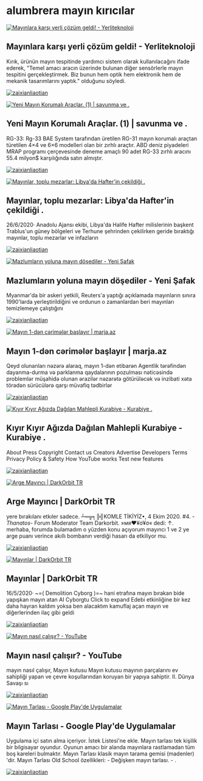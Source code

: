 # alumbrera mayın kırıcılar
<a href="https://mnn.zoosnet.net/LR/Chatpre.aspx?id=MNN94995150&p=https://topgrinding.com/" target="_blank">![Mayınlara karşı yerli çözüm geldi! - Yerliteknoloji](https://github.com/technlg/images/blob/main/28.jpg)</a>
## Mayınlara karşı yerli çözüm geldi! - Yerliteknoloji
Kırık, ürünün mayın tespitinde yardımcı sistem olarak kullanılacağını ifade ederek, "Temel amacı aracın üzerinde bulunan diğer sensörlerle mayın tespitini gerçekleştirmek. Biz bunun hem optik hem elektronik hem de mekanik tasarımlarını yaptık." olduğunu söyledi.
<a href="https://mnn.zoosnet.net/LR/Chatpre.aspx?id=MNN94995150&p=https://topgrinding.com/" target="_blank"><img src="https://github.com/technlg/images/raw/main/chat11.jpg" alt="zaixianliaotian"/></a><a href="//whatsapp.shibangsoft.com/WhatsApp.php" ><img src="https://github.com/technlg/images/raw/main/chat11.png" alt=""></a>
<a href="https://mnn.zoosnet.net/LR/Chatpre.aspx?id=MNN94995150&p=https://topgrinding.com/" target="_blank">![Yeni Mayın Korumalı Araçlar. (1) | savunma ve .](https://github.com/technlg/images/blob/main/65.jpg)</a>
## Yeni Mayın Korumalı Araçlar. (1) | savunma ve .
RG-33: Rg-33 BAE System tarafından üretilen RG-31 mayın korumalı araçtan türetilen 4×4 ve 6×6 modelleri olan bir zırhlı araçtır. ABD deniz piyadeleri MRAP programı çerçevesinde deneme amaçlı 90 adet RG-33 zırhlı aracını 55.4 milyon$ karşılığında satın almıştır.
<a href="https://mnn.zoosnet.net/LR/Chatpre.aspx?id=MNN94995150&p=https://topgrinding.com/" target="_blank"><img src="https://github.com/technlg/images/raw/main/chat11.jpg" alt="zaixianliaotian"/></a><a href="//whatsapp.shibangsoft.com/WhatsApp.php" ><img src="https://github.com/technlg/images/raw/main/chat11.png" alt=""></a>
<a href="https://mnn.zoosnet.net/LR/Chatpre.aspx?id=MNN94995150&p=https://topgrinding.com/" target="_blank">![Mayınlar, toplu mezarlar: Libya'da Hafter'in çekildiği .](https://github.com/technlg/images/blob/main/3.jpg)</a>
## Mayınlar, toplu mezarlar: Libya'da Hafter'in çekildiği .
26/6/2020· Anadolu Ajansı ekibi, Libya'da Halife Hafter milislerinin başkent Trablus'un güney bölgeleri ve Terhune şehrinden çekilirken geride bıraktığı mayınlar, toplu mezarlar ve infazların 
<a href="https://mnn.zoosnet.net/LR/Chatpre.aspx?id=MNN94995150&p=https://topgrinding.com/" target="_blank"><img src="https://github.com/technlg/images/raw/main/chat11.jpg" alt="zaixianliaotian"/></a><a href="//whatsapp.shibangsoft.com/WhatsApp.php" ><img src="https://github.com/technlg/images/raw/main/chat11.png" alt=""></a>
<a href="https://mnn.zoosnet.net/LR/Chatpre.aspx?id=MNN94995150&p=https://topgrinding.com/" target="_blank">![Mazlumların yoluna mayın döşediler - Yeni Şafak](https://github.com/technlg/images/blob/main/8.jpg)</a>
## Mazlumların yoluna mayın döşediler - Yeni Şafak
Myanmar'da bir askeri yetkili, Reuters'a yaptığı açıklamada mayınların sınıra 1990'larda yerleştirildiğini ve ordunun o zamanlardan beri mayınları temizlemeye çalıştığını 
<a href="https://mnn.zoosnet.net/LR/Chatpre.aspx?id=MNN94995150&p=https://topgrinding.com/" target="_blank"><img src="https://github.com/technlg/images/raw/main/chat11.jpg" alt="zaixianliaotian"/></a><a href="//whatsapp.shibangsoft.com/WhatsApp.php" ><img src="https://github.com/technlg/images/raw/main/chat11.png" alt=""></a>
<a href="https://mnn.zoosnet.net/LR/Chatpre.aspx?id=MNN94995150&p=https://topgrinding.com/" target="_blank">![Mayın 1-dən cərimələr başlayır | marja.az](https://github.com/technlg/images/blob/main/25.jpg)</a>
## Mayın 1-dən cərimələr başlayır | marja.az
Qeyd olunanları nəzərə alaraq, mayın 1-dən etibarən Agentlik tərəfindən dayanma-durma və parklanma qaydalarının pozulması nəticəsində problemlər müşahidə olunan ərazilər nəzarətə götürüləcək və inzibati xəta törədən sürücülərə qarşı müvafiq tədbirlər
<a href="https://mnn.zoosnet.net/LR/Chatpre.aspx?id=MNN94995150&p=https://topgrinding.com/" target="_blank"><img src="https://github.com/technlg/images/raw/main/chat11.jpg" alt="zaixianliaotian"/></a><a href="//whatsapp.shibangsoft.com/WhatsApp.php" ><img src="https://github.com/technlg/images/raw/main/chat11.png" alt=""></a>
<a href="https://mnn.zoosnet.net/LR/Chatpre.aspx?id=MNN94995150&p=https://topgrinding.com/" target="_blank">![Kıyır Kıyır Ağızda Dağılan Mahlepli Kurabiye - Kurabiye .](https://github.com/technlg/images/blob/main/9.jpg)</a>
## Kıyır Kıyır Ağızda Dağılan Mahlepli Kurabiye - Kurabiye .
About Press Copyright Contact us Creators Advertise Developers Terms Privacy Policy & Safety How YouTube works Test new features
<a href="https://mnn.zoosnet.net/LR/Chatpre.aspx?id=MNN94995150&p=https://topgrinding.com/" target="_blank"><img src="https://github.com/technlg/images/raw/main/chat11.jpg" alt="zaixianliaotian"/></a><a href="//whatsapp.shibangsoft.com/WhatsApp.php" ><img src="https://github.com/technlg/images/raw/main/chat11.png" alt=""></a>
<a href="https://mnn.zoosnet.net/LR/Chatpre.aspx?id=MNN94995150&p=https://topgrinding.com/" target="_blank">![Arge Mayıncı | DarkOrbit TR](https://github.com/technlg/images/blob/main/61.jpg)</a>
## Arge Mayıncı | DarkOrbit TR
yere bırakılanı etkıler sadece. ┴═╦╕╠╣KOMLE TİKİYİZ•, 4 Ekim 2020. #4. _-Thanatos-_ Forum Moderator Team Darkorbit. »мя♥¥σ¥σ« dedi: ↑. merhaba, forumda bulamadım o yüzden konu açıyorum mayıncı 1 ve 2 ye arge puanı verince akıllı bombanın verdiği hasarı da etkiliyor mu.
<a href="https://mnn.zoosnet.net/LR/Chatpre.aspx?id=MNN94995150&p=https://topgrinding.com/" target="_blank"><img src="https://github.com/technlg/images/raw/main/chat11.jpg" alt="zaixianliaotian"/></a><a href="//whatsapp.shibangsoft.com/WhatsApp.php" ><img src="https://github.com/technlg/images/raw/main/chat11.png" alt=""></a>
<a href="https://mnn.zoosnet.net/LR/Chatpre.aspx?id=MNN94995150&p=https://topgrinding.com/" target="_blank">![Mayınlar | DarkOrbit TR](https://github.com/technlg/images/blob/main/14.jpg)</a>
## Mayınlar | DarkOrbit TR
16/5/2020· ~=( Demolition Cyborg )=~ hani etrafına mayın bırakan bide yapışkan mayın atan AI Cyborgtu Click to expand Edebi etkinliğine bir kez daha hayran kaldım yoksa ben alacaktım kamuflaj açan mayın ve diğerlerinden ilaç gibi geldi
<a href="https://mnn.zoosnet.net/LR/Chatpre.aspx?id=MNN94995150&p=https://topgrinding.com/" target="_blank"><img src="https://github.com/technlg/images/raw/main/chat11.jpg" alt="zaixianliaotian"/></a><a href="//whatsapp.shibangsoft.com/WhatsApp.php" ><img src="https://github.com/technlg/images/raw/main/chat11.png" alt=""></a>
<a href="https://mnn.zoosnet.net/LR/Chatpre.aspx?id=MNN94995150&p=https://topgrinding.com/" target="_blank">![Mayın nasıl çalışır? - YouTube](https://github.com/technlg/images/blob/main/9.jpg)</a>
## Mayın nasıl çalışır? - YouTube
mayın nasıl çalışır, Mayın kutusu Mayın kutusu mayının parçalarını ev sahipliği yapan ve çevre koşullarından koruyan bir yapıya sahiptir. II. Dünya Savaşı sı
<a href="https://mnn.zoosnet.net/LR/Chatpre.aspx?id=MNN94995150&p=https://topgrinding.com/" target="_blank"><img src="https://github.com/technlg/images/raw/main/chat11.jpg" alt="zaixianliaotian"/></a><a href="//whatsapp.shibangsoft.com/WhatsApp.php" ><img src="https://github.com/technlg/images/raw/main/chat11.png" alt=""></a>
<a href="https://mnn.zoosnet.net/LR/Chatpre.aspx?id=MNN94995150&p=https://topgrinding.com/" target="_blank">![Mayın Tarlası - Google Play'de Uygulamalar](https://github.com/technlg/images/blob/main/24.jpg)</a>
## Mayın Tarlası - Google Play'de Uygulamalar
Uygulama içi satın alma içeriyor. İstek Listesi'ne ekle. Mayın tarlası tek kişilik bir bilgisayar oyundur. Oyunun amacı bir alanda mayınlara rastlamadan tüm boş kareleri bulmaktır. Mayın Tarlası klasik mayın tarama gemisi (madenler) 'dir. Mayın Tarlası Old School özellikleri: - Değişken mayın tarlası. - .
<a href="https://mnn.zoosnet.net/LR/Chatpre.aspx?id=MNN94995150&p=https://topgrinding.com/" target="_blank"><img src="https://github.com/technlg/images/raw/main/chat11.jpg" alt="zaixianliaotian"/></a><a href="//whatsapp.shibangsoft.com/WhatsApp.php" ><img src="https://github.com/technlg/images/raw/main/chat11.png" alt=""></a>
